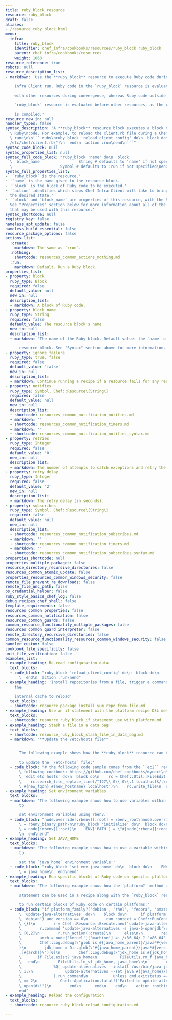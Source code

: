 ```yaml
---
title: ruby_block resource
resource: ruby_block
draft: false
aliases:
- /resource_ruby_block.html
menu:
  infra:
    title: ruby_block
    identifier: chef_infra/cookbooks/resources/ruby_block ruby_block
    parent: chef_infra/cookbooks/resources
    weight: 1060
resource_reference: true
robots: null
resource_description_list:
- markdown: 'Use the **ruby_block** resource to execute Ruby code during a Chef

    Infra Client run. Ruby code in the `ruby_block` resource is evaluated

    with other resources during convergence, whereas Ruby code outside of a

    `ruby_block` resource is evaluated before other resources, as the recipe

    is compiled.'
resource_new_in: null
handler_types: false
syntax_description: "A **ruby_block** resource block executes a block of arbitrary\
  \ Ruby\ncode. For example, to reload the client.rb file during a Chef Infra\nClient\
  \ run:\n\n``` ruby\nruby_block 'reload_client_config' do\n  block do\n    Chef::Config.from_file(\"\
  /etc/chef/client.rb\")\n  end\n  action :run\nend\n```"
syntax_code_block: null
syntax_properties_list: null
syntax_full_code_block: "ruby_block 'name' do\n  block                      Block\n\
  \  block_name                 String # defaults to 'name' if not specified\n  action\
  \                     Symbol # defaults to :run if not specified\nend"
syntax_full_properties_list:
- '`ruby_block` is the resource.'
- '`name` is the name given to the resource block.'
- '`block` is the block of Ruby code to be executed.'
- '`action` identifies which steps Chef Infra Client will take to bring the node into
  the desired state.'
- '`block` and `block_name` are properties of this resource, with the Ruby type shown.
  See "Properties" section below for more information about all of the properties
  that may be used with this resource.'
syntax_shortcode: null
registry_key: false
nameless_apt_update: false
nameless_build_essential: false
resource_package_options: false
actions_list:
  :create:
    markdown: The same as `:run`.
  :nothing:
    shortcode: resources_common_actions_nothing.md
  :run:
    markdown: Default. Run a Ruby block.
properties_list:
- property: block
  ruby_type: Block
  required: false
  default_value: null
  new_in: null
  description_list:
  - markdown: A block of Ruby code.
- property: block_name
  ruby_type: String
  required: false
  default_value: The resource block's name
  new_in: null
  description_list:
  - markdown: 'The name of the Ruby block. Default value: the `name` of the

      resource block. See "Syntax" section above for more information.'
- property: ignore_failure
  ruby_type: true, false
  required: false
  default_value: 'false'
  new_in: null
  description_list:
  - markdown: Continue running a recipe if a resource fails for any reason.
- property: notifies
  ruby_type: Symbol, Chef::Resource\[String\]
  required: false
  default_value: null
  new_in: null
  description_list:
  - shortcode: resources_common_notification_notifies.md
  - markdown: ''
  - shortcode: resources_common_notification_timers.md
  - markdown: ''
  - shortcode: resources_common_notification_notifies_syntax.md
- property: retries
  ruby_type: Integer
  required: false
  default_value: '0'
  new_in: null
  description_list:
  - markdown: The number of attempts to catch exceptions and retry the resource.
- property: retry_delay
  ruby_type: Integer
  required: false
  default_value: '2'
  new_in: null
  description_list:
  - markdown: The retry delay (in seconds).
- property: subscribes
  ruby_type: Symbol, Chef::Resource\[String\]
  required: false
  default_value: null
  new_in: null
  description_list:
  - shortcode: resources_common_notification_subscribes.md
  - markdown: ''
  - shortcode: resources_common_notification_timers.md
  - markdown: ''
  - shortcode: resources_common_notification_subscribes_syntax.md
properties_shortcode: null
properties_multiple_packages: false
resource_directory_recursive_directories: false
resources_common_atomic_update: false
properties_resources_common_windows_security: false
remote_file_prevent_re_downloads: false
remote_file_unc_path: false
ps_credential_helper: false
ruby_style_basics_chef_log: false
debug_recipes_chef_shell: false
template_requirements: false
resources_common_properties: false
resources_common_notification: false
resources_common_guards: false
common_resource_functionality_multiple_packages: false
resources_common_guard_interpreter: false
remote_directory_recursive_directories: false
common_resource_functionality_resources_common_windows_security: false
handler_custom: false
cookbook_file_specificity: false
unit_file_verification: false
examples_list:
- example_heading: Re-read configuration data
  text_blocks:
  - code_block: "ruby_block 'reload_client_config' do\n  block do\n    Chef::Config.from_file('/etc/chef/client.rb')\n\
      \  end\n  action :run\nend"
- example_heading: 'Install repositories from a file, trigger a command, and force
    the

    internal cache to reload'
  text_blocks:
  - shortcode: resource_package_install_yum_repo_from_file.md
- example_heading: Use an if statement with the platform recipe DSL method
  text_blocks:
  - shortcode: resource_ruby_block_if_statement_use_with_platform.md
- example_heading: Stash a file in a data bag
  text_blocks:
  - shortcode: resource_ruby_block_stash_file_in_data_bag.md
  - markdown: '**Update the /etc/hosts file**


      The following example shows how the **ruby_block** resource can be used

      to update the `/etc/hosts` file:'
  - code_block: "# the following code sample comes from the ``ec2`` recipe\n# in the\
      \ following cookbook: https://github.com/chef-cookbooks/dynect\n\nruby_block\
      \ 'edit etc hosts' do\n  block do\n    rc = Chef::Util::FileEdit.new('/etc/hosts')\n\
      \    rc.search_file_replace_line(/^127\\.0\\.0\\.1 localhost$/,\n       '127.0.0.1\
      \ #{new_fqdn} #{new_hostname} localhost')\n    rc.write_file\n  end\nend"
- example_heading: Set environment variables
  text_blocks:
  - markdown: 'The following example shows how to use variables within a Ruby block
      to

      set environment variables using rbenv.'
  - code_block: "node.override[:rbenv][:root] = rbenv_root\nnode.override[:ruby_build][:bin_path]\
      \ = rbenv_binary_path\n\nruby_block 'initialize' do\n  block do\n    ENV['RBENV_ROOT']\
      \ = node[:rbenv][:root]\n    ENV['PATH'] = \"#{node[:rbenv][:root]}/bin:#{node[:ruby_build][:bin_path]}:#{ENV['PATH']}\"\
      \n  end\nend"
- example_heading: Set JAVA_HOME
  text_blocks:
  - markdown: 'The following example shows how to use a variable within a Ruby block
      to

      set the `java_home` environment variable:'
  - code_block: "ruby_block 'set-env-java-home' do\n  block do\n    ENV['JAVA_HOME']\
      \ = java_home\n  end\nend"
- example_heading: Run specific blocks of Ruby code on specific platforms
  text_blocks:
  - markdown: 'The following example shows how the `platform?` method and an if

      statement can be used in a recipe along with the `ruby_block` resource

      to run certain blocks of Ruby code on certain platforms:'
  - code_block: "if platform_family?('debian', 'rhel', 'fedora', 'amazon')\n  ruby_block\
      \ 'update-java-alternatives' do\n    block do\n      if platform?('ubuntu',\
      \ 'debian') and version == 6\n        run_context = Chef::RunContext.new(node,\
      \ {})\n        r = Chef::Resource::Execute.new('update-java-alternatives', run_context)\n\
      \        r.command 'update-java-alternatives -s java-6-openjdk'\n        r.returns\
      \ [0,2]\n        r.run_action(:create)\n      else\n\n        require 'fileutils'\n\
      \        arch = node['kernel']['machine'] =~ /x86_64/ ? 'x86_64' : 'i386'\n\
      \        Chef::Log.debug(\"glob is #{java_home_parent}/java*#{version}*openjdk*\"\
      )\n        jdk_home = Dir.glob(\"#{java_home_parent}/java*#{version}*openjdk{,[-\\\
      .]#{arch}}\")[0]\n        Chef::Log.debug(\"jdk_home is #{jdk_home}\")\n\n \
      \       if File.exist? java_home\n          FileUtils.rm_f java_home\n     \
      \   end\n        FileUtils.ln_sf jdk_home, java_home\n\n        cmd = Chef::ShellOut.new(\n\
      \              %Q[ update-alternatives --install /usr/bin/java java #{java_home}/bin/java\
      \ 1;\n              update-alternatives --set java #{java_home}/bin/java ]\n\
      \              ).run_command\n           unless cmd.exitstatus == 0 or cmd.exitstatus\
      \ == 2\n          Chef::Application.fatal!('Failed to update-alternatives for\
      \ openjdk!')\n        end\n      end\n    end\n    action :nothing\n  end\n\
      end"
- example_heading: Reload the configuration
  text_blocks:
  - shortcode: resource_ruby_block_reload_configuration.md

---
```

